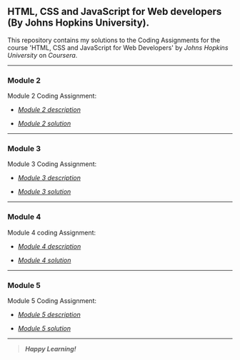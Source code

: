 ## HTML, CSS and JavaScript for Web developers (By Johns Hopkins University).
This repository contains my solutions to the Coding Assignments for the course 'HTML, CSS and JavaScript for Web Developers' by *Johns Hopkins University* on *Coursera*.

___
### Module 2

Module 2 Coding Assignment:

- [*Module 2 description*](https://github.com/jhu-ep-coursera/fullstack-course4/blob/master/assignments/assignment2/Assignment-2.md)

- [*Module 2 solution*](https://nikhilsadawarti.github.io/Coursera-course/Module2-solution/)

___
### Module 3

Module 3 Coding Assignment:

- [*Module 3 description*](https://github.com/jhu-ep-coursera/fullstack-course4/blob/master/assignments/assignment3/Assignment-3.md)

- [*Module 3 solution*](https://nikhilsadawarti.github.io/Coursera-course/Module3-solution/)

___
### Module 4

Module 4 coding Assignment:

- [*Module 4 description*](https://github.com/jhu-ep-coursera/fullstack-course4/blob/master/assignments/assignment4/Assignment-4.md)

- [*Module 4 solution*](https://nikhilsadawarti.github.io/Coursera-course/Module4-solution/)

___
### Module 5

Module 5 Coding Assignment:

- [*Module 5 description*](https://github.com/jhu-ep-coursera/fullstack-course4/blob/master/assignments/assignment5/Assignment-5.md)

- [*Module 5 solution*](https://nikhilsadawarti.github.io/Coursera-course/Module5-solution/)

___






>_**Happy Learning!**_



